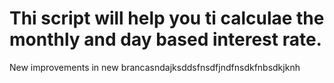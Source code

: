 # Thi script will help you ti calculae the monthly and day based interest rate.

New improvements in new brancasndajksddsfnsdfjndfnsdkfnbsdkjknh
